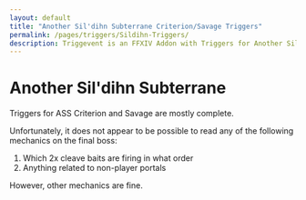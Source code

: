 ```yaml
---
layout: default
title: "Another Sil'dihn Subterrane Criterion/Savage Triggers"
permalink: /pages/triggers/Sildihn-Triggers/
description: Triggevent is an FFXIV Addon with Triggers for Another Sil'dihn Subterrane (Criterion and Savage)
---
```


# Another Sil'dihn Subterrane

Triggers for ASS Criterion and Savage are mostly complete.

Unfortunately, it does not appear to be possible to read any of the following mechanics on the final boss:

1. Which 2x cleave baits are firing in what order
2. Anything related to non-player portals

However, other mechanics are fine. 